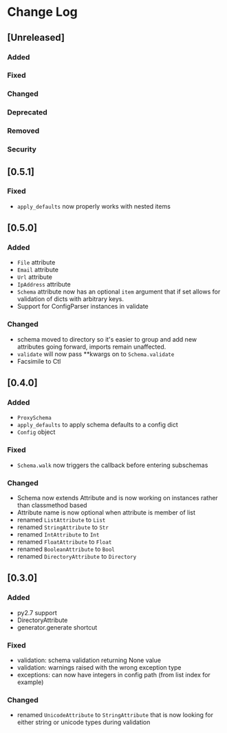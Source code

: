 # Change Log

## [Unreleased]
### Added
### Fixed
### Changed
### Deprecated
### Removed
### Security

## [0.5.1]
### Fixed
- `apply_defaults` now properly works with nested items

## [0.5.0]
### Added

- `File` attribute
- `Email` attribute
- `Url` attribute
- `IpAddress` attribute
- `Schema` attribute now has an optional `item` argument that if set allows for validation of dicts with arbitrary keys.
- Support for ConfigParser instances in validate

### Changed

- schema moved to directory so it's easier to group and add new attributes going forward, imports remain unaffected.
- `validate` will now pass **kwargs on to `Schema.validate`
- Facsimile to Ctl


## [0.4.0]
### Added

- `ProxySchema`
- `apply_defaults` to apply schema defaults to a config dict
- `Config` object

### Fixed

- `Schema.walk` now triggers the callback before entering subschemas

### Changed

- Schema now extends Attribute and is now working on instances rather than classmethod based
- Attribute name is now optional when attribute is member of list
- renamed `ListAttribute` to `List`
- renamed `StringAttribute` to `Str`
- renamed `IntAttribute` to `Int`
- renamed `FloatAttribute` to `Float`
- renamed `BooleanAttribute` to `Bool`
- renamed `DirectoryAttribute` to `Directory`

## [0.3.0]
### Added

- py2.7 support
- DirectoryAttribute
- generator.generate shortcut

### Fixed

- validation: schema validation returning None value
- validation: warnings raised with the wrong exception type
- exceptions: can now have integers in config path (from list index for example)

### Changed

- renamed `UnicodeAttribute` to `StringAttribute` that is now looking for either string or unicode types during validation


